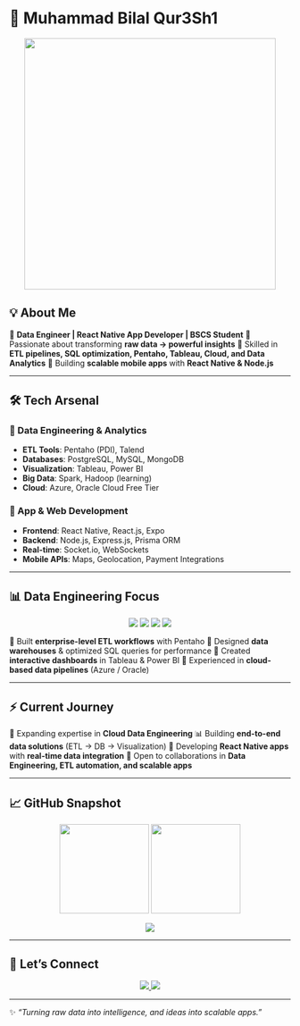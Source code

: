 
# 🚀 Muhammad Bilal Qur3Sh1

<p align="center">
  <img src="https://i.giphy.com/media/v1.Y2lkPTc5MGI3NjExZjd6YWQ4N3ZnM3Nya2Q5aGF1Nm5xN2dmZnI0eHczam1vM2xrdHd2NyZlcD12MV9pbnRlcm5hbF9naWZfYnlfaWQmY3Q9Zw/v1Yngl7vQX3nISZxkz/giphy.gif" width="450"/>
</p>

## 💡 About Me

🔹 **Data Engineer | React Native App Developer | BSCS Student**
🔹 Passionate about transforming **raw data → powerful insights**
🔹 Skilled in **ETL pipelines, SQL optimization, Pentaho, Tableau, Cloud, and Data Analytics**
🔹 Building **scalable mobile apps** with **React Native & Node.js**

---

## 🛠️ Tech Arsenal

### 🔹 Data Engineering & Analytics

* **ETL Tools**: Pentaho (PDI), Talend
* **Databases**: PostgreSQL, MySQL, MongoDB
* **Visualization**: Tableau, Power BI
* **Big Data**: Spark, Hadoop (learning)
* **Cloud**: Azure, Oracle Cloud Free Tier

### 🔹 App & Web Development

* **Frontend**: React Native, React.js, Expo
* **Backend**: Node.js, Express.js, Prisma ORM
* **Real-time**: Socket.io, WebSockets
* **Mobile APIs**: Maps, Geolocation, Payment Integrations

---

## 📊 Data Engineering Focus

<p align="center">
  <img src="https://img.shields.io/badge/ETL-Pipelines-FF6F00?style=for-the-badge&logo=apacheairflow&logoColor=white" />
  <img src="https://img.shields.io/badge/Tableau-Dashboards-0052CC?style=for-the-badge&logo=tableau&logoColor=white" />
  <img src="https://img.shields.io/badge/SQL-Advanced-336791?style=for-the-badge&logo=postgresql&logoColor=white" />
  <img src="https://img.shields.io/badge/BigData-Spark&Hadoop-FF5733?style=for-the-badge&logo=apache&logoColor=white" />
</p>

🔹 Built **enterprise-level ETL workflows** with Pentaho
🔹 Designed **data warehouses** & optimized SQL queries for performance
🔹 Created **interactive dashboards** in Tableau & Power BI
🔹 Experienced in **cloud-based data pipelines** (Azure / Oracle)

---

## ⚡ Current Journey

🌱 Expanding expertise in **Cloud Data Engineering**
📊 Building **end-to-end data solutions** (ETL → DB → Visualization)
📱 Developing **React Native apps** with **real-time data integration**
🤝 Open to collaborations in **Data Engineering, ETL automation, and scalable apps**

---

## 📈 GitHub Snapshot

<p align="center">
  <img src="https://github-readme-stats.vercel.app/api?username=mrQur3Sh1&show_icons=true&theme=radical&rank_icon=github" height="160" />
  <img src="https://streak-stats.demolab.com?user=mrQur3Sh1&theme=radical&date_format=j%20M%5B%20Y%5D" height="160" />
</p>

<p align="center">
  <img src="https://github-profile-summary-cards.vercel.app/api/cards/profile-details?username=mrQur3Sh1&theme=radical" />
</p>

---

## 🔗 Let’s Connect

<p align="center">
  <a href="https://www.linkedin.com/in/muhammad-bilal-qureshi-52236528a" target="_blank">
    <img src="https://img.shields.io/badge/LinkedIn-Connect-blue?style=for-the-badge&logo=linkedin&logoColor=white" />
  </a>
  <a href="mailto:muhammadbilalqureshi31@gmail.com">
    <img src="https://img.shields.io/badge/Email-Contact-red?style=for-the-badge&logo=gmail&logoColor=white" />
  </a>
</p>  

---

✨ *“Turning raw data into intelligence, and ideas into scalable apps.”*


